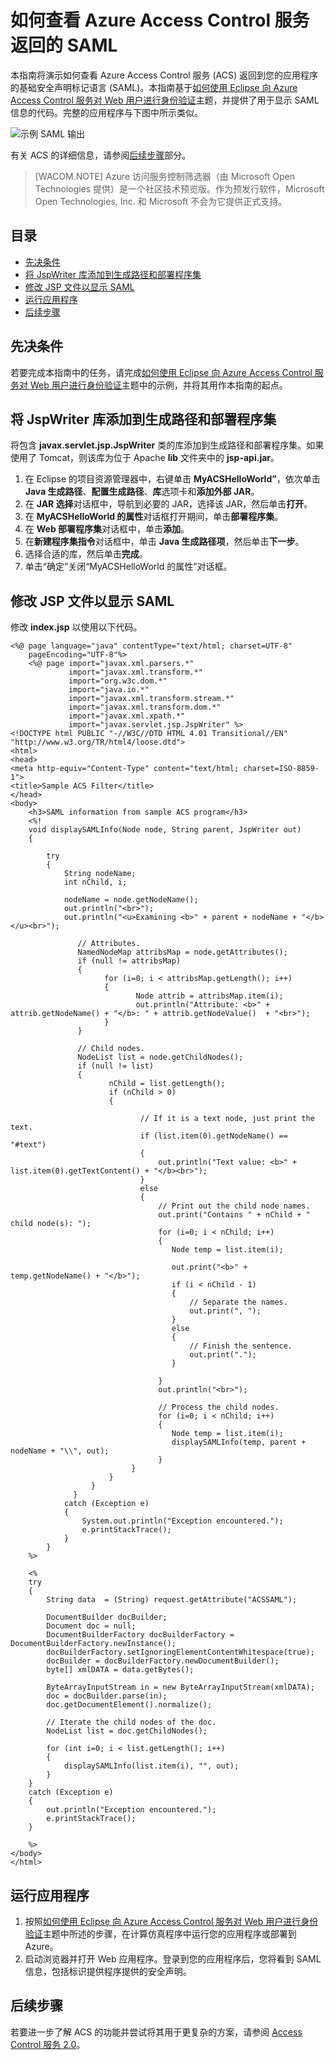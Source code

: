 <properties linkid="develop-java-how-to-guides-view-saml-returned-by-acs" urlDisplayName="View ACS SAML" pageTitle="查看 Access Control 服务返回的 SAML (Java)" metaKeywords="" description="了解如何通过 Azure 上托管的 Java 应用程序查看 Access Control 服务返回的 SAML。" metaCanonical="" services="" documentationCenter="Java" title="如何查看 Azure Access Control 服务返回的 SAML" authors="robmcm" videoId="" scriptId="" solutions="" manager="wpickett" editor="mollybos" />
<tags ms.service=""
    ms.date="09/25/2014"
    wacn.date="04/11/2015"
    />

# 如何查看 Azure Access Control 服务返回的 SAML

本指南将演示如何查看 Azure Access Control 服务 (ACS) 返回到您的应用程序的基础安全声明标记语言 (SAML)。本指南基于[如何使用 Eclipse 向 Azure Access Control 服务对 Web 用户进行身份验证][如何使用 Eclipse 向 Azure Access Control 服务对 Web 用户进行身份验证]主题，并提供了用于显示 SAML 信息的代码。完整的应用程序与下图中所示类似。

![示例 SAML 输出][示例 SAML 输出]

有关 ACS 的详细信息，请参阅[后续步骤][后续步骤]部分。

> [WACOM.NOTE]
> Azure 访问服务控制筛选器（由 Microsoft Open Technologies 提供）是一个社区技术预览版。作为预发行软件，Microsoft Open Technologies, Inc. 和 Microsoft 不会为它提供正式支持。

## 目录

-   [先决条件][先决条件]
-   [将 JspWriter 库添加到生成路径和部署程序集][将 JspWriter 库添加到生成路径和部署程序集]
-   [修改 JSP 文件以显示 SAML][修改 JSP 文件以显示 SAML]
-   [运行应用程序][运行应用程序]
-   [后续步骤][后续步骤]

## <a name="pre"></a> 先决条件

若要完成本指南中的任务，请完成[如何使用 Eclipse 向 Azure Access Control 服务对 Web 用户进行身份验证][如何使用 Eclipse 向 Azure Access Control 服务对 Web 用户进行身份验证]主题中的示例，并将其用作本指南的起点。

## <a name="add_library"></a>将 JspWriter 库添加到生成路径和部署程序集

将包含 **javax.servlet.jsp.JspWriter** 类的库添加到生成路径和部署程序集。如果使用了 Tomcat，则该库为位于 Apache **lib** 文件夹中的 **jsp-api.jar**。

1.  在 Eclipse 的项目资源管理器中，右键单击 **MyACSHelloWorld”**，依次单击 **Java 生成路径**、**配置生成路径**、**库**选项卡和**添加外部 JAR**。
2.  在 **JAR 选择**对话框中，导航到必要的 JAR，选择该 JAR，然后单击**打开**。
3.  在 **MyACSHelloWorld 的属性**对话框打开期间，单击**部署程序集**。
4.  在 **Web 部署程序集**对话框中，单击**添加**。
5.  在**新建程序集指令**对话框中，单击 **Java 生成路径项**，然后单击**下一步**。
6.  选择合适的库，然后单击**完成**。
7.  单击“确定”关闭“MyACSHelloWorld 的属性”对话框。

## <a name="modify_jsp"></a>修改 JSP 文件以显示 SAML

修改 **index.jsp** 以使用以下代码。

    <%@ page language="java" contentType="text/html; charset=UTF-8"
        pageEncoding="UTF-8"%>
        <%@ page import="javax.xml.parsers.*"
                 import="javax.xml.transform.*"
                 import="org.w3c.dom.*"
                 import="java.io.*"
                 import="javax.xml.transform.stream.*"
                 import="javax.xml.transform.dom.*"
                 import="javax.xml.xpath.*"
                 import="javax.servlet.jsp.JspWriter" %>
    <!DOCTYPE html PUBLIC "-//W3C//DTD HTML 4.01 Transitional//EN" "http://www.w3.org/TR/html4/loose.dtd">
    <html>
    <head>
    <meta http-equiv="Content-Type" content="text/html; charset=ISO-8859-1">
    <title>Sample ACS Filter</title>
    </head>
    <body>
        <h3>SAML information from sample ACS program</h3>
        <%!
        void displaySAMLInfo(Node node, String parent, JspWriter out)
        {
        
            try
            {
                String nodeName;
                int nChild, i;
                
                nodeName = node.getNodeName();
                out.println("<br>");
                out.println("<u>Examining <b>" + parent + nodeName + "</b></u><br>");
                   
                   // Attributes.
                   NamedNodeMap attribsMap = node.getAttributes();
                   if (null != attribsMap)
                   {
                         for (i=0; i < attribsMap.getLength(); i++)
                         {
                                Node attrib = attribsMap.item(i);
                                out.println("Attribute: <b>" + attrib.getNodeName() + "</b>: " + attrib.getNodeValue()  + "<br>");
                         }
                   }
                   
                   // Child nodes.
                   NodeList list = node.getChildNodes();
                   if (null != list)
                   {
                          nChild = list.getLength();
                          if (nChild > 0)
                          {                    

                                 // If it is a text node, just print the text.
                                 if (list.item(0).getNodeName() == "#text")
                                 {
                                     out.println("Text value: <b>" + list.item(0).getTextContent() + "</b><br>");
                                 }
                                 else
                                 {
                                     // Print out the child node names.
                                     out.print("Contains " + nChild + " child node(s): ");   
                                     for (i=0; i < nChild; i++)
                                     {
                                        Node temp = list.item(i);
                                        
                                        out.print("<b>" + temp.getNodeName() + "</b>");
                                        if (i < nChild - 1)
                                        {
                                            // Separate the names.
                                            out.print(", ");
                                        }
                                        else
                                        {
                                            // Finish the sentence.
                                            out.print(".");
                                        }
                                            
                                     }
                                     out.println("<br>");
                                     
                                     // Process the child nodes.
                                     for (i=0; i < nChild; i++)
                                     {
                                        Node temp = list.item(i);
                                        displaySAMLInfo(temp, parent + nodeName + "\\", out);
                                     }
                               }
                          }
                      }
                  }
                catch (Exception e)
                {
                    System.out.println("Exception encountered.");
                    e.printStackTrace();            
                }
            }
        %>

        <%
        try 
        {
            String data  = (String) request.getAttribute("ACSSAML");
            
            DocumentBuilder docBuilder;
            Document doc = null;
            DocumentBuilderFactory docBuilderFactory = DocumentBuilderFactory.newInstance();
            docBuilderFactory.setIgnoringElementContentWhitespace(true);
            docBuilder = docBuilderFactory.newDocumentBuilder();
            byte[] xmlDATA = data.getBytes();
            
            ByteArrayInputStream in = new ByteArrayInputStream(xmlDATA); 
            doc = docBuilder.parse(in);
            doc.getDocumentElement().normalize();
            
            // Iterate the child nodes of the doc.
            NodeList list = doc.getChildNodes();

            for (int i=0; i < list.getLength(); i++)
            {
                displaySAMLInfo(list.item(i), "", out);
            }
        }
        catch (Exception e) 
        {
            out.println("Exception encountered.");
            e.printStackTrace();
        }
        
        %>
    </body>
    </html>

## <a name="run_application"></a>运行应用程序

1.  按照[如何使用 Eclipse 向 Azure Access Control 服务对 Web 用户进行身份验证][如何使用 Eclipse 向 Azure Access Control 服务对 Web 用户进行身份验证]主题中所述的步骤，在计算仿真程序中运行您的应用程序或部署到 Azure。
2.  启动浏览器并打开 Web 应用程序。登录到您的应用程序后，您将看到 SAML 信息，包括标识提供程序提供的安全声明。

## <a name="next_steps"></a>后续步骤

若要进一步了解 ACS 的功能并尝试将其用于更复杂的方案，请参阅 [Access Control 服务 2.0][Access Control 服务 2.0]。

  [如何使用 Eclipse 向 Azure Access Control 服务对 Web 用户进行身份验证]: ../active-directory-java-authenticate-users-access-control-eclipse
  [示例 SAML 输出]: ./media/active-directory-java-view-saml-returned-by-access-control/SAML_Output.png
  [后续步骤]: #next_steps
  [先决条件]: #pre
  [将 JspWriter 库添加到生成路径和部署程序集]: #add_library
  [修改 JSP 文件以显示 SAML]: #modify_jsp
  [运行应用程序]: #run_application
  [Access Control 服务 2.0]: http://msdn.microsoft.com/zh-cn/library/hh147631.aspx
